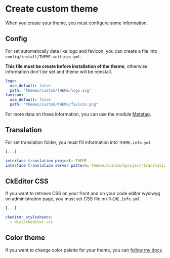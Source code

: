 # Create custom theme

When you create your theme, you must configure some information.

## Config

For set automatically data like logo and favicon, you can create a file into `config/install/THEME.settings.yml`.

**This file must be create before installation of the theme**, otherwise information don't be set and theme will be reinstall.

```yml
logo:
  use_default: false
  path: "themes/custom/THEME/logo.svg"
favicon:
  use_default: false
  path: "themes/custom/THEME/favicon.png"
```

For more data on these information, you can use the module [Metatag](https://www.drupal.org/project/metatag).

## Translation

For set translation folder, you must fill information into `THEME.info.yml`

```yml
[...]

interface translation project: THEME
interface translation server pattern: themes/custom/%project/translations/%project-%language.po
```

## CkEditor CSS

If you want to retrieve CSS on your front and on your code editor wysiwyg on administration page, you must set CSS file on `THEME.info.yml`

```yml
[...]

ckeditor_stylesheets:
  - dist/ckeditor.css
```

## Color theme

If you want to change color palette for your theme, you can [follow my docs](https://github.com/Spooky063/drupal/tree/master/8/color-theme)
